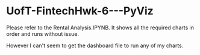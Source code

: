# UofT-FintechHwk-6---PyViz

Please refer to the Rental Analysis.IPYNB. It shows all the required charts in order and runs without issue.

However I can't seem to get the dashboard file to run any of my charts. 